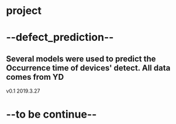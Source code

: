 # project
# --defect_prediction--
Several models were used to predict the Occurrence time of devices' detect. All data comes from YD  
----------  
v0.1 2019.3.27  

# --to be continue--
